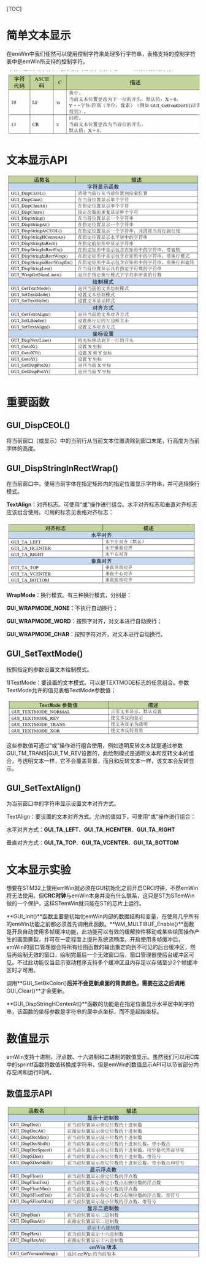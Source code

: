 [TOC]



# 简单文本显示

在emWin中我们任然可以使用控制字符来处理多行字符串，表格支持的控制字符表中是emWin所支持的控制字符。

![image-20210206145108034](Pitchers/文本显示/image-20210206145108034.png)

# 文本显示API

![image-20210206145137389](Pitchers/文本显示/image-20210206145137389.png)

# 重要函数

## GUI_DispCEOL()

将当前窗口（或显示）中的当前行从当前文本位置清除到窗口末尾，行高度为当前字体的高度。

## GUI_DispStringInRectWrap()

在当前窗口中，使用当前字体在指定矩形内的指定位置显示字符串，并可选择换行模式。

**TextAlign**：对齐标志。可使用“或”操作进行组合。水平对齐标志和垂直对齐标志应该组合使用。可用的标志见表格对齐标志：

![image-20210206145829416](Pitchers/文本显示/image-20210206145829416.png)

**WrapMode**：换行模式。有三种换行模式，分别是：

**GUI_WRAPMODE_NONE**：不执行自动换行；

**GUI_WRAPMODE_WORD**：按照字对齐，对文本进行自动换行；

**GUI_WRAPMODE_CHAR**：按照字符对齐，对文本进行自动换行。

## GUI_SetTextMode()

按照指定的参数设置文本绘制模式。

1)TextMode：要设置的文本模式。可以是TEXTMODE标志的任意组合。参数TextMode允许的值见表格TextMode参数值；

![image-20210206150411446](Pitchers/文本显示/image-20210206150411446.png)

这些参数值可通过“或”操作进行组合使用，例如透明反转文本就是通过参数GUI_TM_TRANS|GUI_TM_REV设置的，此绘制模式是透明文本和反转文本的组合，与透明文本一样，它不会覆盖背景，而且和反转文本一样，该文本会反转显示。

## GUI_SetTextAlign()

为当前窗口中的字符串显示设置文本对齐方式。

TextAlign：要设置的文本对齐方式。允许的值如下，可使用“或”操作进行组合：

水平对齐方式：**GUI_TA_LEFT**、**GUI_TA_HCENTER**、**GUI_TA_RIGHT**

垂直对齐方式：**GUI_TA_TOP**、**GUI_TA_VCENTER**、**GUI_TA_BOTTOM**

# 文本显示实验

想要在STM32上使用emWin就必须在GUI初始化之前开启CRC时钟，不然emWin将无法使用。但**CRC时钟**与emWin本身并没有什么联系，这只是ST为STemWin做的一个保护，这样STemWin就只能在ST的芯片上运行。

**GUI_Init()**函数主要是初始化emWin内部的数据结构和变量，在使用几乎所有的emWin功能之前都必须首先调用此函数。**WM_MULTIBUF_Enable()**函数是开启自动使用多帧缓冲功能，此功能可以有效的缓解控件移动或某些绘图操作产生的画面撕裂，并可在一定程度上提升系统流畅度。开启使用多帧缓冲后，emWin的窗口管理器会将所有绘图函数的输出重定向到不可见的后台缓冲区，然后再绘制无效的窗口，绘制完最后一个无效窗口后，窗口管理器使后台缓冲区可见。不过此功能仅当显示驱动程序支持多个缓冲区且内存足以存储至少2个帧缓冲区时才可用。

调用**GUI_SetBkColor()**后并不会更新桌面的背景颜色，需要在这之后调用**GUI_Clear()**才会更新。

**GUI_DispStringHCenterAt()**函数的功能是在指定位置显示水平居中的字符串，该函数的坐标参数是字符串的居中点坐标，而不是起始坐标。

# 数值显示



emWin支持十进制、浮点数、十六进制和二进制的数值显示。虽然我们可以用C库中的sprintf函数将数值转换成字符串，但是emWin的数值显示API可以节省部分内存空间和运行时间。

## 数值显示API

![image-20210206181006620](Pitchers/文本显示/image-20210206181006620.png)

